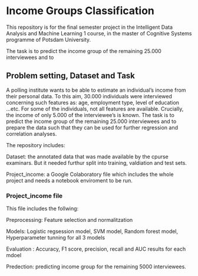# Income Groups Classification

This repository is for the final semester project in the Intelligent Data Analysis and Machine Learning 1 course, in the master of Cognitive Systems programme of Potsdam University.

The task is to predict the income group of the remaining 25.000 interviewees and to

## Problem setting, Dataset and Task 

A polling institute wants to be able to estimate an individual’s income from their personal data. To this aim, 30.000 individuals were interviewed concerning such features as: age, employment type, level of education ...etc. For some of the individuals, not all features are
available. Crucially, the income of only 5.000 of the interviewee’s is known. The task is to predict the income group of the remaining 25.000 interviewees and to
prepare the data such that they can be used for further regression and correlation analyses.

The repository includes:


Dataset: the annotated data that was made available by the cpurse examinars. But it needed furthur split into training, valdiation and test sets. 

Project_income: a Google Colaboratory file which includes the whole project and needs a notebook enviroment to be run.

###  Project_income file

This file includes the follwing:

Preprocessing: Feature selection and normalitzation

Models: Logistic regsession model, SVM model, Random forest model, Hyperparameter tunning for all 3 models 

Evaluation : Accuracy, F1 score, precision, recall and AUC results for each mdoel 

Predection: predicting income group for the remaining 5000 interviewees.




